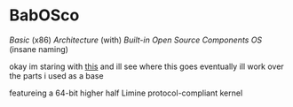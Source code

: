 # BabOSco

<i>Basic</i> (x86) <i>Architecture</i> (with) <i>Built-in Open Source Components OS</i> (insane naming)

okay im staring with [this](https://github.com/limine-bootloader/limine-c-template) and ill see where this goes
eventually ill work over the parts i used as a base

featureing a 64-bit higher half Limine protocol-compliant kernel
